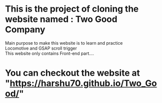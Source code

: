 # This is the project of cloning the website named : Two Good Company
Main purpose to make this website is to learn and practice<br> Locomotive and GSAP scroll trigger<br>
This website only contains Front-end part....
# You can checkout the website at "https://harshu70.github.io/Two_Good/"

